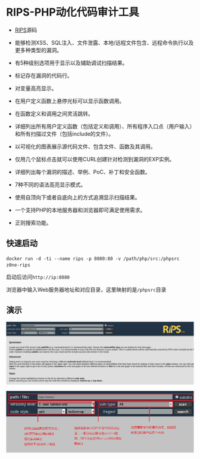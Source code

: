# RIPS-PHP动化代码审计工具

- [RIPS](https://github.com/ripsscanner/rips)源码

- 能够检测XSS、SQL注入、文件泄露、本地/远程文件包含、远程命令执行以及更多种类型的漏洞。
- 有5种级别选项用于显示以及辅助调试扫描结果。
- 标记存在漏洞的代码行。
- 对变量高亮显示。
- 在用户定义函数上悬停光标可以显示函数调用。
- 在函数定义和调用之间灵活跳转。
- 详细列出所有用户定义函数（包括定义和调用）、所有程序入口点（用户输入）和所有扫描过文件（包括include的文件）。
- 以可视化的图表展示源代码文件、包含文件、函数及其调用。
- 仅用几个鼠标点击就可以使用CURL创建针对检测到漏洞的EXP实例。
- 详细列出每个漏洞的描述、举例、PoC、补丁和安全函数。
- 7种不同的语法高亮显示模式。
- 使用自顶向下或者自底向上的方式追溯显示扫描结果。
- 一个支持PHP的本地服务器和浏览器即可满足使用需求。
- 正则搜索功能。


## 快速启动
`docker run -d -ti --name rips -p 8080:80 -v /path/php/src:/phpsrc z0ne-rips`

启动后访问`http://ip:8080`

浏览器中输入Web服务器地址和对应目录，这里映射的是`/phpsrc`目录

## 演示

![演示图片1](https://github.com/Insh3ll/DockerfileSet/blob/master/z0ne-rips/1.png)


![演示图片2](https://github.com/Insh3ll/DockerfileSet/blob/master/z0ne-rips/2.png)
